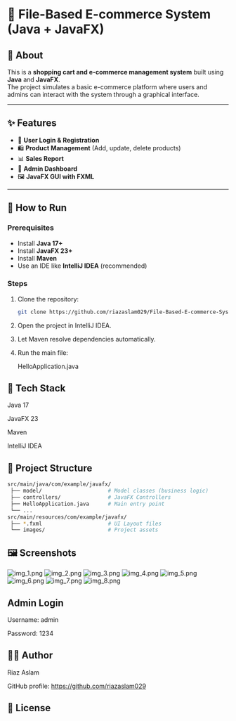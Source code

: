 # 🛒 File-Based E-commerce System (Java + JavaFX)

## 📌 About
This is a **shopping cart and e-commerce management system** built using **Java** and **JavaFX**.  
The project simulates a basic e-commerce platform where users and admins can interact with the system through a graphical interface.

---

## ✨ Features
- 👤 **User Login & Registration**
- 🛍️ **Product Management** (Add, update, delete products)
- 📊 **Sales Report**
- 🔑 **Admin Dashboard**
- 🖼️ **JavaFX GUI with FXML**

---

## 🚀 How to Run

### Prerequisites
- Install **Java 17+**
- Install **JavaFX 23+**
- Install **Maven**
- Use an IDE like **IntelliJ IDEA** (recommended)

### Steps
1. Clone the repository:
   ```bash
   git clone https://github.com/riazaslam029/File-Based-E-commerce-System-using-Java-and-JAvaFX.git
2. Open the project in IntelliJ IDEA.

3. Let Maven resolve dependencies automatically.

4. Run the main file:

   HelloApplication.java
   
## 🔧 Tech Stack

Java 17

JavaFX 23

Maven

IntelliJ IDEA

## 📂 Project Structure
```bash
src/main/java/com/example/javafx/
 ├── model/                     # Model classes (business logic)
 ├── controllers/               # JavaFX Controllers
 ├── HelloApplication.java      # Main entry point
 └── ...
src/main/resources/com/example/javafx/
 ├── *.fxml                     # UI Layout files
 └── images/                    # Project assets
```` 

## 🖼️ Screenshots
![img_1.png](src/img_1.png)
![img_2.png](src/img_2.png)
![img_3.png](src/img_3.png)
![img_4.png](src/img_4.png)
![img_5.png](src/img_5.png)
![img_6.png](src/img_6.png)
![img_7.png](src/img_7.png)
![img_8.png](src/img_8.png)

## Admin Login
Username: admin

Password: 1234

## 👨‍💻 Author
 Riaz Aslam

 GitHub profile: https://github.com/riazaslam029

## 📜 License


